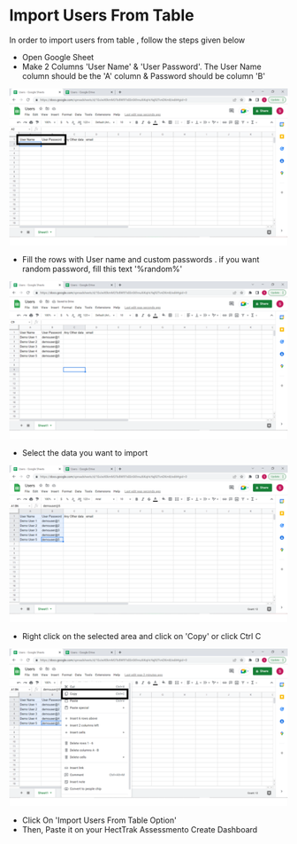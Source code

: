 # Import Users From Table

In order to import users from table , follow the steps given below

* &#x20;Open Google Sheet
* Make 2 Columns 'User Name' & 'User Password'. The User Name column should be the 'A' column & Password should be column 'B'

![](../../../.gitbook/assets/1.png)

* Fill the rows with User name and custom passwords . if you want random password, fill this text '%random%'

![](../../../.gitbook/assets/2.png)

* Select the data you want to import

![](../../../.gitbook/assets/3.png)

* Right click on the selected area and click on 'Copy' or click Ctrl C

![](../../../.gitbook/assets/4.png)

* Click On 'Import Users From Table Option'
* Then, Paste it on your HectTrak Assessmento Create Dashboard

